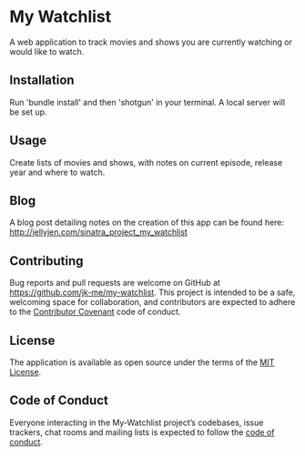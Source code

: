 # My Watchlist

A web application to track movies and shows you are currently watching or would like to watch.

## Installation

Run 'bundle install' and then 'shotgun' in your terminal. A local server will be set up.

## Usage

Create lists of movies and shows, with notes on current episode, release year and where to watch.

## Blog

A blog post detailing notes on the creation of this app can be found here: http://jellyjen.com/sinatra_project_my_watchlist

## Contributing

Bug reports and pull requests are welcome on GitHub at https://github.com/jk-me/my-watchlist. This project is intended to be a safe, welcoming space for collaboration, and contributors are expected to adhere to the [Contributor Covenant](http://contributor-covenant.org) code of conduct.

## License

The application is available as open source under the terms of the [MIT License](https://opensource.org/licenses/MIT).

## Code of Conduct

Everyone interacting in the My-Watchlist project’s codebases, issue trackers, chat rooms and mailing lists is expected to follow the [code of conduct](https://github.com/jk-me/my-watchlist/blob/master/CODE_OF_CONDUCT.md).
